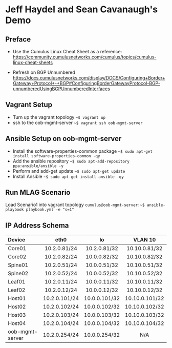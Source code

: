 Jeff Haydel and Sean Cavanaugh's Demo
===================
Preface
------
- Use the Cumulus Linux Cheat Sheet as a reference:
https://community.cumulusnetworks.com/cumulus/topics/cumulus-linux-cheat-sheets

- Refresh on BGP Unnumbered
https://docs.cumulusnetworks.com/display/DOCS/Configuring+Border+Gateway+Protocol+-+BGP#ConfiguringBorderGatewayProtocol-BGP-unnumberedUsingBGPUnnumberedInterfaces

Vagrant Setup
------
- Turn up the vagrant topology
```~$ vagrant up```
- ssh to the oob-mgmt-server
```~$ vagrant ssh oob-mgmt-server```

Ansible Setup on oob-mgmt-server
------
- Install the software-properties-common package
```~$ sudo apt-get install software-properties-common -qy```
- Add the ansible repository 
```~$ sudo apt-add-repository ppa:ansible/ansible -y```
- Perform and add-get update
```~$ sudo apt-get update```
- Install Ansible
```~$ sudo apt-get install ansible -qy```

Run MLAG Scenario 
------
Load Scenario1 into vagrant topology
```cumulus@oob-mgmt-server:~$ ansible-playbook playbook.yml -e "s=1"```

IP Address Schema
------
| Device|eth0|lo|VLAN 10|
| :--------------- | :-------------: | :-------------: | :-------------: |
| Core01 | 10.2.0.81/24 | 10.2.0.81/32 |10.10.0.81/32 |
| Core02    | 10.2.0.82/24   |  10.0.0.82/32 |10.10.0.82/32 |
| Spine01     | 10.2.0.51/24|  10.0.0.51/32  |10.10.0.51/32  |
| Spine02     | 10.2.0.52/24|  10.0.0.52/32  |10.10.0.52/32  |
| Leaf01     | 10.2.0.11/24    |  10.0.0.11/32 |10.10.0.11/32 |
| Leaf02     | 10.2.0.12/24   |  10.0.0.12/32  |10.10.0.12/32  |
| Host01     | 10.2.0.101/24    |  10.0.0.101/32  |10.10.0.101/32  |
| Host02     | 10.2.0.102/24    |  10.0.0.102/32  |10.10.0.102/32  |
| Host03     | 10.2.0.103/24    |  10.0.0.103/32  |10.10.0.103/32  |
| Host04     | 10.2.0.104/24    |  10.0.0.104/32  |10.10.0.104/32  |
| oob-mgmt-server     | 10.2.0.254/24    |  10.0.0.254/32  | N/A |